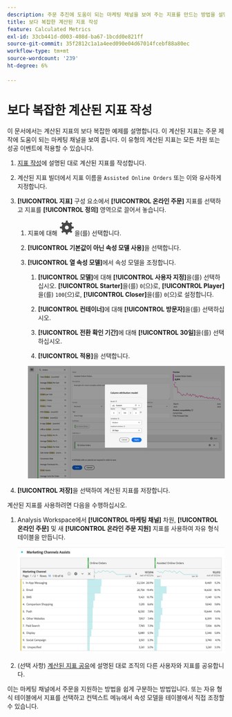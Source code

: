 ```yaml
---
description: 주문 추진에 도움이 되는 마케팅 채널을 보여 주는 지표를 만드는 방법을 설명합니다.
title: 보다 복잡한 계산된 지표 작성
feature: Calculated Metrics
exl-id: 33cb441d-d003-408d-ba67-1bcdd0e821ff
source-git-commit: 35f2812c1a1a4eed090e04d67014fcebf88a80ec
workflow-type: tm+mt
source-wordcount: '239'
ht-degree: 6%

---
```


# 보다 복잡한 계산된 지표 작성

이 문서에서는 계산된 지표의 보다 복잡한 예제를 설명합니다. 이 계산된 지표는 주문 제작에 도움이 되는 마케팅 채널을 보여 줍니다. 이 유형의 계산된 지표는 모든 차원 또는 성공 이벤트에 적용할 수 있습니다.

1. [지표 작성](/help/components/c-calcmetrics/c-workflow/cm-workflow/c-build-metrics/cm-build-metrics.md)에 설명된 대로 계산된 지표를 작성합니다.

1. 계산된 지표 빌더에서 지표 이름을 `Assisted Online Orders` 또는 이와 유사하게 지정합니다.

1. **[!UICONTROL 지표]** 구성 요소에서 **[!UICONTROL 온라인 주문]** 지표를 선택하고 지표를 **[!UICONTROL 정의]** 영역으로 끌어서 놓습니다.

   1. 지표에 대해 ![설정](/help/assets/icons/Setting.svg)을(를) 선택합니다.
   1. **[!UICONTROL 기본값이 아닌 속성 모델 사용]**&#x200B;을 선택합니다.
   1. **[!UICONTROL 열 속성 모델]**&#x200B;에서 속성 모델을 조정합니다.
      1. **[!UICONTROL 모델]**&#x200B;에 대해 **[!UICONTROL 사용자 지정]**&#x200B;을(를) 선택하십시오. **[!UICONTROL Starter]**&#x200B;을(를) `0`(으)로, **[!UICONTROL Player]**&#x200B;을(를) `100`(으)로, **[!UICONTROL Closer]**&#x200B;을(를) `0`(으)로 설정합니다.
      1. **[!UICONTROL 컨테이너]**&#x200B;에 대해 **[!UICONTROL 방문자]**&#x200B;을(를) 선택하십시오.
      1. **[!UICONTROL 전환 확인 기간]**&#x200B;에 대해 **[!UICONTROL 30일]**&#x200B;을(를) 선택하십시오.

      1. **[!UICONTROL 적용]**&#x200B;을 선택합니다.

      ![열 속성 모델](assets/complex-calculated-metric.png)

1. **[!UICONTROL 저장]**&#x200B;을 선택하여 계산된 지표를 저장합니다.

계산된 지표를 사용하려면 다음을 수행하십시오.

1. Analysis Workspace에서 **[!UICONTROL 마케팅 채널]** 차원, **[!UICONTROL 온라인 주문]** 및 새 **[!UICONTROL 온라인 주문 지원]** 지표를 사용하여 자유 형식 테이블을 만듭니다.

   ![마케팅 채널 지원 온라인 주문](assets/marketing-channel-assists.png)

1. (선택 사항) [계산된 지표 공유](/help/components/c-calcmetrics/c-workflow/cm-workflow/cm-sharing.md)에 설명된 대로 조직의 다른 사용자와 지표를 공유합니다.

이는 마케팅 채널에서 주문을 지원하는 방법을 쉽게 구분하는 방법입니다. 또는 자유 형식 테이블에서 지표를 선택하고 컨텍스트 메뉴에서 속성 모델을 테이블에서 직접 조정할 수 있습니다.
